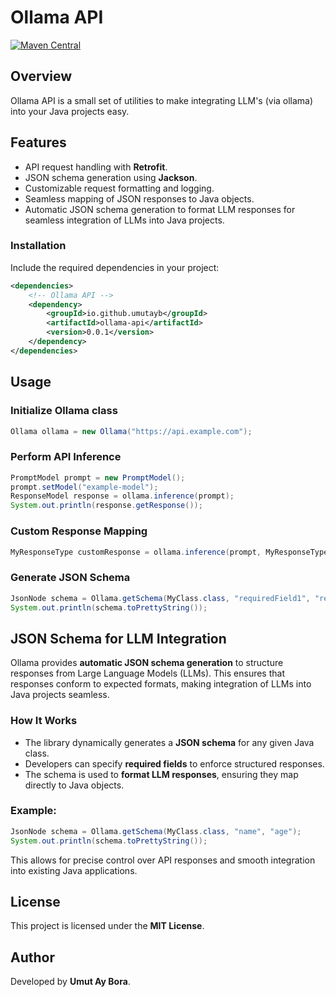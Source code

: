 # Ollama API

[![Maven Central](https://img.shields.io/maven-central/v/io.github.umutayb/ollama-api?color=brightgreen&label=OllamaAPI)](https://mvnrepository.com/artifact/io.github.umutayb/ollama-api/latest)

## Overview
Ollama API is a small set of utilities to make integrating LLM's (via ollama) into your Java projects easy.

## Features
- API request handling with **Retrofit**.
- JSON schema generation using **Jackson**.
- Customizable request formatting and logging.
- Seamless mapping of JSON responses to Java objects.
- Automatic JSON schema generation to format LLM responses for seamless integration of LLMs into Java projects.

### Installation

Include the required dependencies in your project:
```xml
<dependencies>
    <!-- Ollama API -->
    <dependency>
        <groupId>io.github.umutayb</groupId>
        <artifactId>ollama-api</artifactId>
        <version>0.0.1</version>
    </dependency>
</dependencies>
```

## Usage

### Initialize Ollama class
```java
Ollama ollama = new Ollama("https://api.example.com");
```

### Perform API Inference
```java
PromptModel prompt = new PromptModel();
prompt.setModel("example-model");
ResponseModel response = ollama.inference(prompt);
System.out.println(response.getResponse());
```

### Custom Response Mapping
```java
MyResponseType customResponse = ollama.inference(prompt, MyResponseType.class, "field1", "field2");
```

### Generate JSON Schema
```java
JsonNode schema = Ollama.getSchema(MyClass.class, "requiredField1", "requiredField2");
System.out.println(schema.toPrettyString());
```

## JSON Schema for LLM Integration
Ollama provides **automatic JSON schema generation** to structure responses from Large Language Models (LLMs). This ensures that responses conform to expected formats, making integration of LLMs into Java projects seamless.

### How It Works
- The library dynamically generates a **JSON schema** for any given Java class.
- Developers can specify **required fields** to enforce structured responses.
- The schema is used to **format LLM responses**, ensuring they map directly to Java objects.

### Example:
```java
JsonNode schema = Ollama.getSchema(MyClass.class, "name", "age");
System.out.println(schema.toPrettyString());
```
This allows for precise control over API responses and smooth integration into existing Java applications.

## License
This project is licensed under the **MIT License**.

## Author
Developed by **Umut Ay Bora**.

